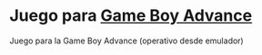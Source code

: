 
<h1> Juego para <u>Game Boy Advance</u> </h1>

<p>Juego para la Game Boy Advance (operativo desde emulador) </p>

